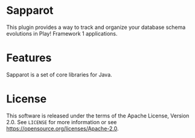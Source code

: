 # Sapparot

This plugin provides a way to track and organize your database schema evolutions in Play! Framework 1 applications.

# Features

Sapparot is a set of core libraries for Java.

# License

This software is released under the terms of the Apache License, Version 2.0. See `LICENSE` for more
information or see <https://opensource.org/licenses/Apache-2.0>.
